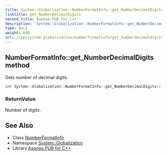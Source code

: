 ```yaml
---
title: System::Globalization::NumberFormatInfo::get_NumberDecimalDigits method
linktitle: get_NumberDecimalDigits
second_title: Aspose.PUB for C++
description: 'System::Globalization::NumberFormatInfo::get_NumberDecimalDigits method. Gets number of decimal digits in C++.'
type: docs
weight: 600
url: /cpp/system.globalization/numberformatinfo/get_numberdecimaldigits/
---
```

## NumberFormatInfo::get_NumberDecimalDigits method


Gets number of decimal digits.

```cpp
int System::Globalization::NumberFormatInfo::get_NumberDecimalDigits() const
```


### ReturnValue

Number of digits.

## See Also

* Class [NumberFormatInfo](../)
* Namespace [System::Globalization](../../)
* Library [Aspose.PUB for C++](../../../)

